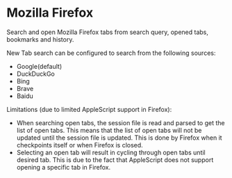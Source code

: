 # Mozilla Firefox

Search and open Mozilla Firefox tabs from search query, opened tabs, bookmarks and history.

New Tab search can be configured to search from the following sources:

- Google(default)
- DuckDuckGo
- Bing
- Brave
- Baidu

Limitations (due to limited AppleScript support in Firefox):

- When searching open tabs, the session file is read and parsed to get the list of open tabs. This means that the list of open tabs will not be updated until the session file is updated. This is done by Firefox when it checkpoints itself or when Firefox is closed.
- Selecting an open tab will result in cycling through open tabs until desired tab. This is due to the fact that AppleScript does not support opening a specific tab in Firefox.
